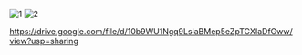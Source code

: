 ![1](https://user-images.githubusercontent.com/87471508/126046414-84a027e2-d90d-4158-8997-f08038dbd497.png)
![2](https://user-images.githubusercontent.com/87471508/126046415-ca181cc8-5973-44da-b4fc-b9b86e3dbd31.png)


https://drive.google.com/file/d/10b9WU1Ngq9LslaBMep5eZpTCXIaDfGww/view?usp=sharing
